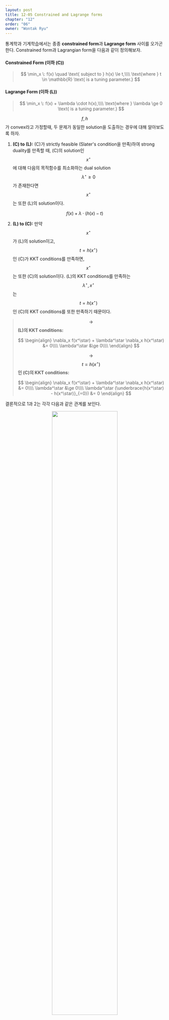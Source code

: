 ```yaml
---
layout: post
title: 12-05 Constrained and Lagrange forms
chapter: "12"
order: "06"
owner: "Wontak Ryu"
---
```


<script type="text/x-mathjax-config">
MathJax.Hub.Config({
    displayAlign: "center"
});
</script>

통계학과 기계학습에서는 종종 **constrained form**과 **Lagrange form** 사이를 오가곤 한다. Constrained form과 Lagrangian form을 다음과 같이 정의해보자.

#### Constrained Form (이하 (C))
>$$ 
>\min_x \: f(x) \quad \text{ subject to } h(x) \le t,\\\\
>\text{where } t \in \mathbb{R} \text{ is a tuning parameter.}
>$$

#### Lagrange Form (이하 (L))
>$$ 
>\min_x \: f(x) + \lambda \cdot h(x),\\\\
>\text{where } \lambda \ge 0 \text{ is a tuning parameter.}
>$$

$$f, h$$가 convex라고 가정할때, 두 문제가 동일한 solution을 도출하는 경우에 대해 알아보도록 하자.

1. **(C) to (L):** (C)가 strictly feasible (Slater's condition을 만족)하여 strong duality를 만족할 때, (C)의 solution인 $$x^\star$$에 대해 다음의 목적함수를 최소화하는 dual solution $$\lambda^\star \ge 0$$가 존재한다면 $$x^\star$$는 또한 (L)의 solution이다. 

$$f(x) + \lambda \cdot (h(x) - t)$$
   
2. **(L) to (C):** 만약 $$x^\star$$가 (L)의 solution이고, $$t = h(x^\star)$$인 (C)가 KKT conditions를 만족하면, $$x^\star$$는 또한 (C)의 solution이다. (L)의 KKT conditions를 만족하는 $$\lambda^\star, x^\star$$는 $$t = h(x^\star)$$인 (C)의 KKT conditions를 또한 만족하기 때문이다.


>**$$\rightarrow$$ (L)의 KKT conditions:**
>
> $$
> \begin{align}
> \nabla_x f(x^\star) + \lambda^\star \nabla_x h(x^\star) &= 0\\\\
> \lambda^\star &\ge 0\\\\
> \end{align}
> $$
>
>
>**$$\rightarrow$$ $$t = h(x^\star)$$인 (C)의 KKT conditions:**
>
> $$
> \begin{align}
> \nabla_x f(x^\star) + \lambda^\star \nabla_x h(x^\star) &= 0\\\\
> \lambda^\star &\ge 0\\\\
> \lambda^\star (\underbrace{h(x^\star) - h(x^\star)}_{=0}) &= 0
> \end{align}
> $$


결론적으로 1과 2는 각각 다음과 같은 관계를 보인다.


<figure class="image" style="align: center;">
<p align="center">
 <img src="{{ site.baseurl }}/img/chapter_img/chapter12/conclusion.png" alt="" width="70%" height="70%">
 <figcaption style="text-align: center;">[Fig1] Conclusion [3]</figcaption>
</p>
</figure>


그렇다면 어떤 상황에서 (C)와 (L)이 perfect equivalence를 보이게 될까?<br/>
가령, $$h(x) \ge 0$$ (예를 들어 norm), $$t = 0$$이고, $$\lambda = \infty$$인 경우에는 perfect equivalence를 보인다. 주어진 조건에 의해 (C)에서의 제약조건은 $$h(x) = 0$$이 되는데, $$\lambda$$를 $$\infty$$으로 설정하게되면 (L)에서 또한 동일한 제약조건($$h(x) = 0$$)을 거는 것과 같은 효과를 보인다. 